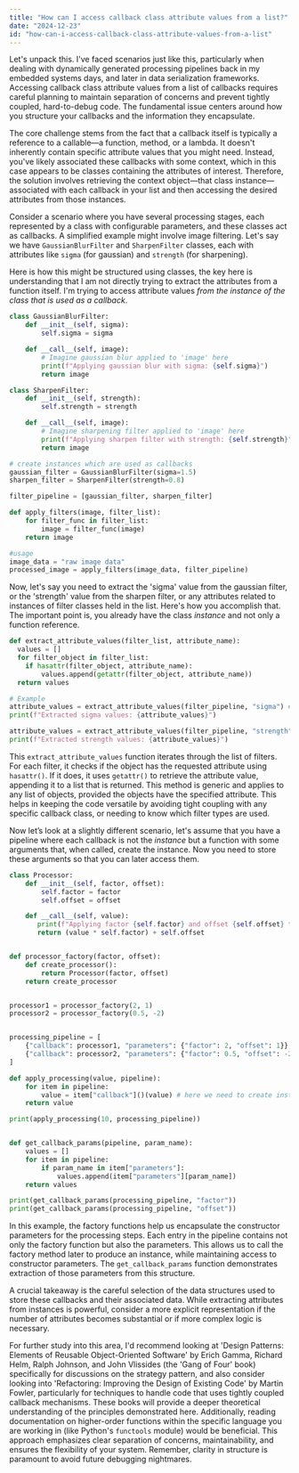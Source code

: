 ```yaml
---
title: "How can I access callback class attribute values from a list?"
date: "2024-12-23"
id: "how-can-i-access-callback-class-attribute-values-from-a-list"
---
```


Let's unpack this. I've faced scenarios just like this, particularly when dealing with dynamically generated processing pipelines back in my embedded systems days, and later in data serialization frameworks. Accessing callback class attribute values from a list of callbacks requires careful planning to maintain separation of concerns and prevent tightly coupled, hard-to-debug code. The fundamental issue centers around how you structure your callbacks and the information they encapsulate.

The core challenge stems from the fact that a callback itself is typically a reference to a callable—a function, method, or a lambda. It doesn't inherently contain specific attribute values that you might need. Instead, you've likely associated these callbacks with some context, which in this case appears to be classes containing the attributes of interest. Therefore, the solution involves retrieving the context object—that class instance— associated with each callback in your list and then accessing the desired attributes from those instances.

Consider a scenario where you have several processing stages, each represented by a class with configurable parameters, and these classes act as callbacks. A simplified example might involve image filtering. Let's say we have `GaussianBlurFilter` and `SharpenFilter` classes, each with attributes like `sigma` (for gaussian) and `strength` (for sharpening).

Here is how this might be structured using classes, the key here is understanding that I am not directly trying to extract the attributes from a function itself. I'm trying to access attribute values *from the instance of the class that is used as a callback*.

```python
class GaussianBlurFilter:
    def __init__(self, sigma):
        self.sigma = sigma

    def __call__(self, image):
        # Imagine gaussian blur applied to 'image' here
        print(f"Applying gaussian blur with sigma: {self.sigma}")
        return image

class SharpenFilter:
    def __init__(self, strength):
        self.strength = strength

    def __call__(self, image):
        # Imagine sharpening filter applied to 'image' here
        print(f"Applying sharpen filter with strength: {self.strength}")
        return image

# create instances which are used as callbacks
gaussian_filter = GaussianBlurFilter(sigma=1.5)
sharpen_filter = SharpenFilter(strength=0.8)

filter_pipeline = [gaussian_filter, sharpen_filter]

def apply_filters(image, filter_list):
    for filter_func in filter_list:
        image = filter_func(image)
    return image

#usage
image_data = "raw image data"
processed_image = apply_filters(image_data, filter_pipeline)
```

Now, let's say you need to extract the 'sigma' value from the gaussian filter, or the 'strength' value from the sharpen filter, or any attributes related to instances of filter classes held in the list. Here's how you accomplish that. The important point is, you already have the class *instance* and not only a function reference.

```python
def extract_attribute_values(filter_list, attribute_name):
  values = []
  for filter_object in filter_list:
    if hasattr(filter_object, attribute_name):
        values.append(getattr(filter_object, attribute_name))
  return values

# Example
attribute_values = extract_attribute_values(filter_pipeline, "sigma") # note the string "sigma" here.
print(f"Extracted sigma values: {attribute_values}")

attribute_values = extract_attribute_values(filter_pipeline, "strength")
print(f"Extracted strength values: {attribute_values}")
```

This `extract_attribute_values` function iterates through the list of filters. For each filter, it checks if the object has the requested attribute using `hasattr()`. If it does, it uses `getattr()` to retrieve the attribute value, appending it to a list that is returned. This method is generic and applies to any list of objects, provided the objects have the specified attribute. This helps in keeping the code versatile by avoiding tight coupling with any specific callback class, or needing to know which filter types are used.

Now let’s look at a slightly different scenario, let's assume that you have a pipeline where each callback is not the *instance* but a function with some arguments that, when called, create the instance. Now you need to store these arguments so that you can later access them.

```python
class Processor:
    def __init__(self, factor, offset):
        self.factor = factor
        self.offset = offset

    def __call__(self, value):
       print(f"Applying factor {self.factor} and offset {self.offset} to value {value}")
       return (value * self.factor) + self.offset


def processor_factory(factor, offset):
    def create_processor():
        return Processor(factor, offset)
    return create_processor


processor1 = processor_factory(2, 1)
processor2 = processor_factory(0.5, -2)


processing_pipeline = [
    {"callback": processor1, "parameters": {"factor": 2, "offset": 1}},
    {"callback": processor2, "parameters": {"factor": 0.5, "offset": -2}}
]

def apply_processing(value, pipeline):
    for item in pipeline:
        value = item["callback"]()(value) # here we need to create instance using the "callback()"
    return value

print(apply_processing(10, processing_pipeline))


def get_callback_params(pipeline, param_name):
    values = []
    for item in pipeline:
        if param_name in item["parameters"]:
            values.append(item["parameters"][param_name])
    return values

print(get_callback_params(processing_pipeline, "factor"))
print(get_callback_params(processing_pipeline, "offset"))
```

In this example, the factory functions help us encapsulate the constructor parameters for the processing steps. Each entry in the pipeline contains not only the factory function but also the parameters. This allows us to call the factory method later to produce an instance, while maintaining access to constructor parameters. The `get_callback_params` function demonstrates extraction of those parameters from this structure.

A crucial takeaway is the careful selection of the data structures used to store these callbacks and their associated data. While extracting attributes from instances is powerful, consider a more explicit representation if the number of attributes becomes substantial or if more complex logic is necessary.

For further study into this area, I'd recommend looking at 'Design Patterns: Elements of Reusable Object-Oriented Software' by Erich Gamma, Richard Helm, Ralph Johnson, and John Vlissides (the 'Gang of Four' book) specifically for discussions on the strategy pattern, and also consider looking into 'Refactoring: Improving the Design of Existing Code' by Martin Fowler, particularly for techniques to handle code that uses tightly coupled callback mechanisms. These books will provide a deeper theoretical understanding of the principles demonstrated here. Additionally, reading documentation on higher-order functions within the specific language you are working in (like Python's `functools` module) would be beneficial. This approach emphasizes clear separation of concerns, maintainability, and ensures the flexibility of your system. Remember, clarity in structure is paramount to avoid future debugging nightmares.
